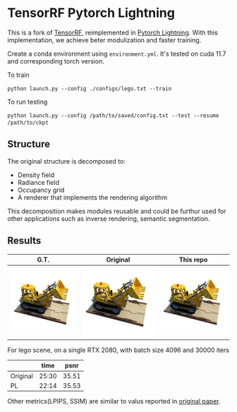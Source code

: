 # TensorRF Pytorch Lightning

This is a fork of [TensorRF](https://github.com/apchenstu/TensoRF), reimplemented in [Pytorch Lightning](https://lightning.ai/docs/pytorch/stable/).
With this implementation, we achieve beter modulization and faster training. 

Create a conda environment using `environment.yml`. It's tested on cuda 11.7 and corresponding torch version. 

To train

```
python launch.py --config ./configs/lego.txt --train
```

To run testing
```
python launch.py --config /path/to/saved/config.txt --test --resume /path/to/ckpt
```

## Structure

The original structure is decomposed to:
- Density field
- Radiance field
- Occupancy grid
- A renderer that implements the rendering algorithm 

This decomposition makes modules reusable and could be furthur used for other applications 
such as inverse rendering, semantic segmentation.

## Results

| G.T. | Original | This repo |
| ---- | -------- | --------- |
| <img align="center" src="./res/gt.png" width="300"> | <img align="center" src="./res/original.png" width="300"> | <img align="center" src="./res/pl.png" width="300">  |

For lego scene, on a single RTX 2080, with batch size 4096 and 30000 iters

|  | time | psnr |
|---|---|---|
| Original | 25:30 | 35.51 |
| PL | 22:14 | 35.53 |

Other metrics(LPIPS, SSIM) are similar to valus reported in [original paper](https://apchenstu.github.io/TensoRF/). 

